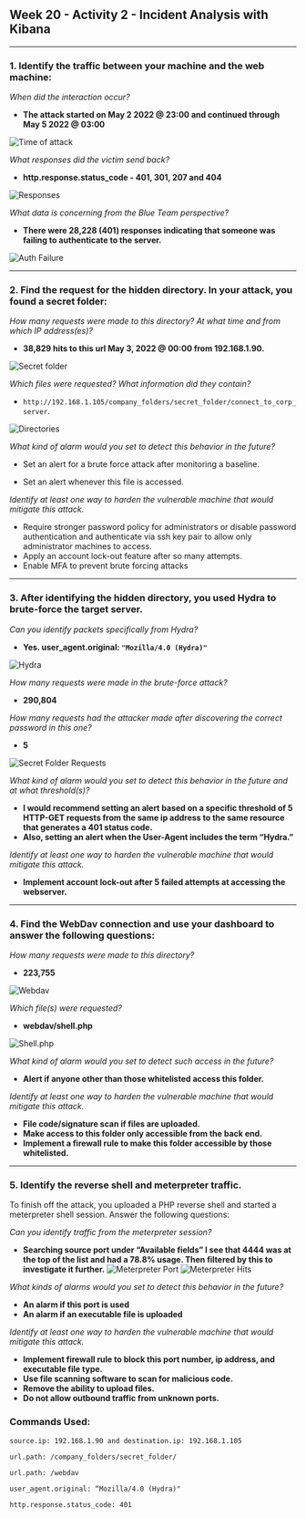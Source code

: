 ## Week 20 - Activity 2 - Incident Analysis with Kibana
____
### 1. Identify the traffic between your machine and the web machine:  

*When did the interaction occur?*
   
   - **The attack started on May 2 2022 @ 23:00 and continued through  May 5 2022 @ 03:00**

![Time of attack](Images/date-time_of_attack.png)

*What responses did the victim send back?*
-  **http.response.status_code - 401, 301, 207 and 404**

![Responses](Images/server_response_codes.png)

 *What data is concerning from the Blue Team perspective?*

- **There were 28,228 (401) responses indicating that someone was failing to authenticate to the server.**
   
   
![Auth Failure](Images/401_auth_failures.png)
___

### 2. Find the request for the hidden directory.  In your attack, you found a secret folder:

*How many requests were made to this directory? At what time and from which IP address(es)?* 
- **38,829 hits to this url May 3, 2022 @ 00:00 from 192.168.1.90.**

![Secret folder](Images/secret_folder_src-ip.png)

*Which files were requested? What information did they contain?*
- `http://192.168.1.105/company_folders/secret_folder/connect_to_corp_server`.

![Directories](Images/folders_accessed.png) 

*What kind of alarm would you set to detect this behavior in the future?*

 - Set an alert for a brute force attack after monitoring a baseline.
 
 - Set an alert whenever this file is accessed.

*Identify at least one way to harden the vulnerable machine that would mitigate this attack.* 

-  Require stronger password policy for administrators or disable password authentication and authenticate via ssh key pair to allow only administrator machines to access.
-  Apply an account lock-out feature after so many attempts.
-  Enable MFA to prevent brute forcing attacks

___ 

### 3. After identifying the hidden directory, you used Hydra to brute-force the target server. 

  *Can you identify packets specifically from Hydra?*
  -  **Yes. user_agent.original: `"Mozilla/4.0 (Hydra)"`** 

  ![Hydra](Images/user-agent_moz-hydra.png)

*How many requests were made in the brute-force attack?*
-  **290,804**
	
*How many requests had the attacker made after discovering the correct password in this one?* 
- **5**

![Secret Folder Requests](Images/times_secret_folder_requested.png)

*What kind of alarm would you set to detect this behavior in the future and at what threshold(s)?*
- **I would recommend setting an alert based on a specific threshold of 5 HTTP-GET requests from the same ip address to the same resource that generates a 401 status code.** 
- **Also, setting an alert when the User-Agent includes the term “Hydra.”**

*Identify at least one way to harden the vulnerable machine that would mitigate this attack.*

- **Implement account lock-out after 5 failed attempts at accessing the webserver.**
___
### 4. Find the WebDav connection and use your dashboard to answer the following questions:

*How many requests were made to this directory?*
- **223,755**

![Webdav](Images/webdav.png)

*Which file(s) were requested?*
- **webdav/shell.php**

![Shell.php](Images/webdav_shell-php.png)

*What kind of alarm would you set to detect such access in the future?*

- **Alert if anyone other than those whitelisted access this folder.**

*Identify at least one way to harden the vulnerable machine that would mitigate this attack.*

- **File code/signature scan if files are uploaded.**
- **Make access to this folder only accessible from the back end.**
- **Implement a firewall rule to make this folder accessible by those whitelisted.**
___
### 5.	Identify the reverse shell and meterpreter traffic.
To finish off the attack, you uploaded a PHP reverse shell and started a meterpreter shell session. Answer the following questions:

*Can you identify traffic from the meterpreter session?*
- **Searching source port under “Available fields” I see that 4444 was at the top of the list and had a 78.8% usage. Then filtered by this to investigate it further.**
![Meterpreter Port](Images/top_source_port.png)
![Meterpreter Hits](Images/port4444-hits.png)

*What kinds of alarms would you set to detect this behavior in the future?*

- **An alarm if this port is used**
- **An alarm if an executable file is uploaded**


*Identify at least one way to harden the vulnerable machine that would mitigate this attack.*

- **Implement firewall rule to block this port number, ip address, and executable file type.**
- **Use file scanning software to scan for malicious code.**
- **Remove the ability to upload files.**
- **Do not allow outbound traffic from unknown ports.**

### Commands Used:
```
source.ip: 192.168.1.90 and destination.ip: 192.168.1.105
```
```
url.path: /company_folders/secret_folder/
```
```
url.path: /webdav
```
```
user_agent.original: “Mozilla/4.0 (Hydra)"
```
```
http.response.status_code: 401
```

















